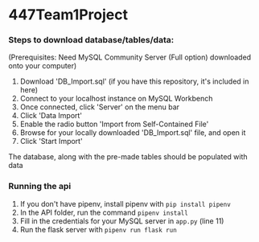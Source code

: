 # 447Team1Project

### Steps to download database/tables/data:
(Prerequisites: Need MySQL Community Server (Full option) downloaded onto your computer)

1)  Download 'DB_Import.sql' (if you have this repository, it's included in here)
2)  Connect to your localhost instance on MySQL Workbench
3)  Once connected, click 'Server' on the menu bar
4)  Click 'Data Import'
5)  Enable the radio button 'Import from Self-Contained File'
6)  Browse for your locally downloaded 'DB_Import.sql' file, and open it
7)  Click 'Start Import'

The database, along with the pre-made tables should be populated with data

### Running the api
1. If you don't have pipenv, install pipenv with `pip install pipenv`
2. In the API folder, run the command `pipenv install`
3. Fill in the credentials for your MySQL server in `app.py` (line 11)
4. Run the flask server with `pipenv run flask run`
